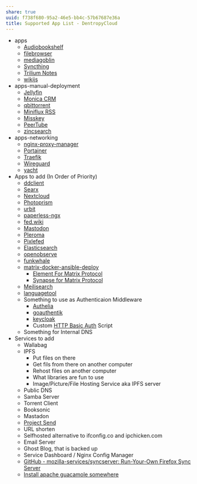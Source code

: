 ```yaml
---
share: true
uuid: f738f680-95a2-46e5-bb4c-57b67687e36a
title: Supported App List - DentropyCloud
---
```

* apps
	* [Audiobookshelf](/5c08983b-5976-421a-876a-f95474deb1d0)
	* [filebrowser](/97f7f800-4d3c-46cd-bfbf-cdc612ad54fe)
	* [mediagoblin](/d0573927-80c5-4128-bd20-5b13c7948572)
	* [Syncthing](/0c7e22a8-554b-4c34-8f0f-7f9b6e5b832f)
	* [Trilium Notes](/ac895e08-776c-4f91-86a6-5108e7634d3d)
	* [wikijs](/c7f4916b-aecb-4d00-a8e3-bb4908e1158d)
* apps-manual-deployment
	* [Jellyfin](/1a9e08bc-d62b-4b71-b8cd-2934244f03eb)
	* [Monica CRM](/b0fcf97c-1900-4a2f-9eb1-bae8ab6a2446)
	* [qbittorrent](/cde71128-c7c2-453b-8221-2ebc02a2f38e)
	* [Miniflux RSS](/0cf0803d-1a0f-4c50-9128-9ebbd8878757)
	* [Misskey](/f3ee7e01-776c-4d8f-9663-501eb3809b6d)
	* [PeerTube](/08d9e404-f112-4b56-9f95-05a2cd05800c)
	* [zincsearch](/f74bb2f2-c2aa-4209-88e2-db2d88206175)
* apps-networking
	* [nginx-proxy-manager](/5c347a60-b0fd-4797-993a-c0a6f0943dc9) 
	* [Portainer](/83cb8e38-fbaf-4366-9eb6-01c85ef1c5eb)
	* [Traefik](/3ef4b413-5629-48d7-802c-fb13ee5f5b24)
	* [Wireguard](/b04649d5-c9c1-4d05-bf04-15db21b3d393)
	* [yacht](/b5608c53-23ce-4b6e-b2b8-b765bef39638)
* Apps to add (In Order of Priority)
	* [ddclient](/undefined)
	* [Searx](/83df7227-4614-446f-9e70-f77c4030ddad)
	* [Nextcloud](/734650a9-17b5-48ce-9062-9201594ec7d2) 
	* [Photoprism](/dc1d6445-8b30-42be-bdaa-d385496cc882)
	* [urbit](/c88039ab-e567-4305-9e36-8cfa6440a5bd)
	* [paperless-ngx](/19725a3e-8636-4c91-99c5-4dbb01c9ccaf)
	* [fed.wiki](/undefined)
	* [Mastodon](/fe6202ed-b5d6-4652-9e0f-637fd725327f)
	* [Pleroma](/36bc54ab-c3af-49dc-bdaf-77a8f76b3685)
	* [Pixlefed](/afd20046-7575-4ef8-a2cf-7a468b2301d4)
	* [Elasticsearch](/c7a66d7a-c239-405f-bbe6-1f210e0b3f3b)
	* [openobserve](/undefined)
	* [funkwhale](/be392fed-f2a8-406a-ab76-030536ca1c7f)
	* [matrix-docker-ansible-deploy](/91a662b1-7fbf-41bc-a413-8a2866d6ba41)
		* [Element For Matrix Protocol](/9158b8fa-8cd1-4fe7-af66-8f4cccde3c79)
		* [Synapse for Matrix Protocol](/54fe7bec-84b3-482e-ba8f-24c47286934e)
	* [Meilisearch](/91735b8b-9efc-4e78-97ab-254ee418a01e)
	* [languagetool](/c0261b8e-ce72-4d26-aadb-29b7159c42f2)
	* Something to use as Authenticaion Middleware
		* [Authelia](/351b5ef8-761e-4e55-b00f-053170071ab7) 
		* [goauthentik](/d104a659-7720-4cd7-a633-c375b65fe416)
		* [keycloak](/147f06cb-f6ca-4346-9099-cd804486147d)
		* Custom [HTTP Basic Auth](/627cbfea-af5a-4dbf-b92a-b760c2d98d37) Script 
	* Something for Internal DNS
* Services to add
    *   Wallabag
    *   IPFS
        *   Put files on there
        *   Get fils from there on another computer
        *   Rehost files on another computer
        *   What libraries are fun to use
        *   Image/Picture/File Hosting Service aka IPFS server
    *   Public DNS
    *   Samba Server
    *   Torrent Client
    *   Booksonic
    *   Mastadon
    *   [Project Send](https://fleet.linuxserver.io/image?name=linuxserver/projectsend)
    *   URL shorten
    *   Selfhosted alternative to ifconfig.co and ipchicken.com
    *   Email Server
    *   Ghost Blog, that is backed up
    *   Service Dashboard / Nginx Config Manager
    *   [GitHub - mozilla-services/syncserver: Run-Your-Own Firefox Sync Server](https://github.com/mozilla-services/syncserver)
    *   [Install apache guacamole somewhere](https://guacamole.apache.org/)